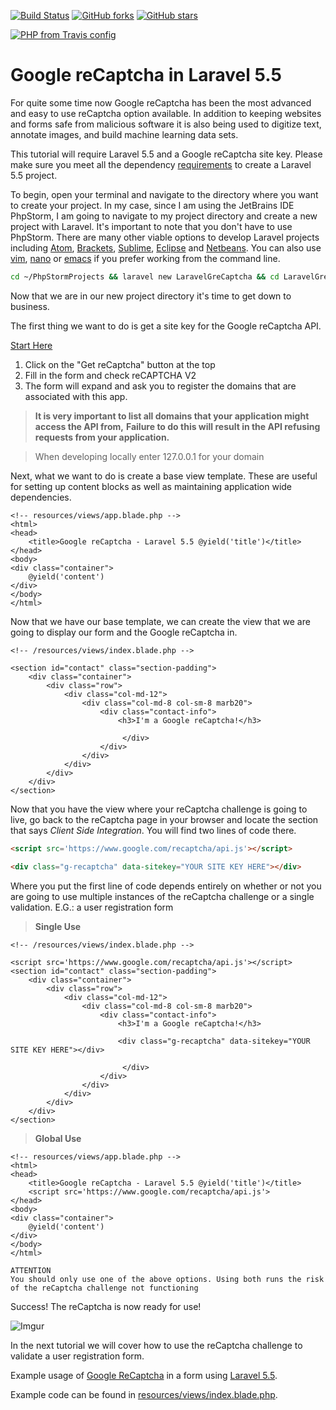 [![Build Status](https://travis-ci.org/LilyBell/laravelgrecaptcha.svg?branch=master)](https://travis-ci.org/LilyBell/laravelgrecaptcha) 
[![GitHub forks](https://img.shields.io/github/forks/Naereen/StrapDown.js.svg?style=social&label=Fork&maxAge=2592000)](https://github.com/LilyBell/laravelgrecaptcha/network/)
[![GitHub stars](https://img.shields.io/github/stars/Naereen/StrapDown.js.svg?style=social&label=Star&maxAge=2592000)](https://github.com/LilyBell/laravelgrecaptcha//stargazers/)

 [![PHP from Travis config](https://img.shields.io/travis/php-v/symfony/symfony.svg)](https://github.com/LilyBell/laravelgrecaptcha)







# Google reCaptcha in Laravel 5.5

For quite some time now Google reCaptcha has been the most advanced and easy to use reCaptcha option available. In addition to keeping
websites and forms safe from malicious software it is also being used to digitize text, annotate images, and build machine learning data sets.

This tutorial will require Laravel 5.5 and a Google reCaptcha site key. Please make sure you meet all the dependency [requirements](https://laravel.com/docs/5.5/installation) to create a
Laravel 5.5 project.

To begin, open your terminal and navigate to the directory where you want to create your project. In my case, since I am using the JetBrains IDE
PhpStorm, I am going to navigate to my project directory and create a new project with Laravel. It's important to note that you don't have to use PhpStorm.
There are many other viable options to develop Laravel projects including [Atom](https://atom.io), [Brackets](http://brackets.io), [Sublime](https://www.sublimetext.com), [Eclipse](https://www.eclipse.org) and [Netbeans](https://netbeans.org). 
You can also use [vim](https://www.vim.org), [nano](https://www.nano-editor.org) or [emacs](https://www.gnu.org/software/emacs) if you prefer working from the command line. 

```Bash
cd ~/PhpStormProjects && laravel new LaravelGreCaptcha && cd LaravelGreCaptcha/
```

Now that we are in our new project directory it's time to get down to business. 

The first thing we want to do is get a site key for the Google reCaptcha API.

[Start Here](https://www.google.com/recaptcha/intro/)

1. Click on the "Get reCaptcha" button at the top
2. Fill in the form and check reCAPTCHA V2
3. The form will expand and ask you to register the domains that are associated with this app.

> **It is very important to list all domains that your application might access the API from,**
> **Failure to do this will result in the API refusing requests from your application.**

> When developing locally enter 127.0.0.1 for your domain

Next, what we want to do is create a base view template. These are useful for setting up content blocks as well as maintaining
application wide dependencies.

```Blade
<!-- resources/views/app.blade.php -->
<html>
<head>
    <title>Google reCaptcha - Laravel 5.5 @yield('title')</title>
</head>
<body>
<div class="container">
    @yield('content')
</div>
</body>
</html>
```

Now that we have our base template, we can create the view that we are going to display our form and the Google reCaptcha in. 

```Blade
<!-- /resources/views/index.blade.php -->

<section id="contact" class="section-padding">
    <div class="container">
        <div class="row">
            <div class="col-md-12">
                <div class="col-md-8 col-sm-8 marb20">
                    <div class="contact-info">
                        <h3>I'm a Google reCaptcha!</h3>
                        
                         </div>
                    </div>
                </div>
            </div>
        </div>
    </div>
</section>
```

Now that you have the view where your reCaptcha challenge is going to live, go back to the reCaptcha page in your browser
and locate the section that says *Client Side Integration*. 
You will find two lines of code there.

```html
<script src='https://www.google.com/recaptcha/api.js'></script>
```

```html
<div class="g-recaptcha" data-sitekey="YOUR SITE KEY HERE"></div>
```

Where you put the first line of code depends entirely on whether or not you are going to use multiple instances of the
reCaptcha challenge or a single validation. E.G.: a user registration form

> **Single Use**
```Blade
<!-- /resources/views/index.blade.php -->

<script src='https://www.google.com/recaptcha/api.js'></script> 
<section id="contact" class="section-padding">
    <div class="container">
        <div class="row">
            <div class="col-md-12">
                <div class="col-md-8 col-sm-8 marb20">
                    <div class="contact-info">
                        <h3>I'm a Google reCaptcha!</h3>
                        
                        <div class="g-recaptcha" data-sitekey="YOUR SITE KEY HERE"></div>
                        
                         </div>
                    </div>
                </div>
            </div>
        </div>
    </div>
</section>
```

> **Global Use**
```Blade
<!-- resources/views/app.blade.php -->
<html>
<head>
    <title>Google reCaptcha - Laravel 5.5 @yield('title')</title>
    <script src='https://www.google.com/recaptcha/api.js'>
</head>
<body>
<div class="container">
    @yield('content')
</div>
</body>
</html>
```

```
ATTENTION
You should only use one of the above options. Using both runs the risk of the reCaptcha challenge not functioning
```
Success! The reCaptcha is now ready for use!

![Imgur](https://i.imgur.com/TNiseSd.png)

In the next tutorial we will cover how to use the reCaptcha challenge to validate a user registration form.









Example usage of [Google ReCaptcha](https://www.google.com/recaptcha) in a form using [Laravel 5.5](https://laravel.com/docs/5.5/installation).

Example code can be found in [resources/views/index.blade.php](https://github.com/LilyBell/laravelgrecaptcha/blob/master/resources/views/test.blade.php).
